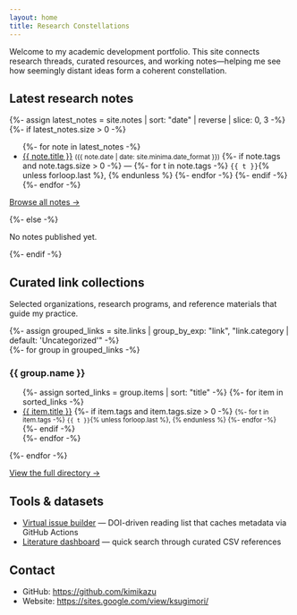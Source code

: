 ```yaml
---
layout: home
title: Research Constellations
---
```


Welcome to my academic development portfolio. This site connects research threads, curated resources, and working notes—helping me see how seemingly distant ideas form a coherent constellation.

## Latest research notes
{%- assign latest_notes = site.notes | sort: "date" | reverse | slice: 0, 3 -%}
{%- if latest_notes.size > 0 -%}
<ul>
{%- for note in latest_notes -%}
  <li>
    <a href="{{ note.url | relative_url }}">{{ note.title }}</a>
    <small>({{ note.date | date: site.minima.date_format }})</small>
    {%- if note.tags and note.tags.size > 0 -%}
      —
      {%- for t in note.tags -%}
        <code>{{ t }}</code>{% unless forloop.last %}, {% endunless %}
      {%- endfor -%}
    {%- endif -%}
  </li>
{%- endfor -%}
</ul>
<p><a href="{{ '/notes/' | relative_url }}">Browse all notes →</a></p>
{%- else -%}
<p>No notes published yet.</p>
{%- endif -%}

## Curated link collections
<p>Selected organizations, research programs, and reference materials that guide my practice.</p>
{%- assign grouped_links = site.links | group_by_exp: "link", "link.category | default: 'Uncategorized'" -%}
<div class="link-grid">
  {%- for group in grouped_links -%}
    <section class="link-card">
      <h3>{{ group.name }}</h3>
      <ul>
        {%- assign sorted_links = group.items | sort: "title" -%}
        {%- for item in sorted_links -%}
          <li>
            <a href="{{ item.href }}" target="_blank" rel="noopener">{{ item.title }}</a>
            {%- if item.tags and item.tags.size > 0 -%}
              <small>
                {%- for t in item.tags -%}
                  <code>{{ t }}</code>{% unless forloop.last %}, {% endunless %}
                {%- endfor -%}
              </small>
            {%- endif -%}
          </li>
        {%- endfor -%}
      </ul>
    </section>
  {%- endfor -%}
</div>
<p><a href="{{ '/links/' | relative_url }}">View the full directory →</a></p>

## Tools & datasets
- <a href="{{ '/docs/virtual-issue/' | relative_url }}">Virtual issue builder</a> — DOI-driven reading list that caches metadata via GitHub Actions
- <a href="{{ '/docs/index.html' | relative_url }}">Literature dashboard</a> — quick search through curated CSV references

## Contact
- GitHub: <https://github.com/kimikazu>
- Website: <https://sites.google.com/view/ksugimori/>
